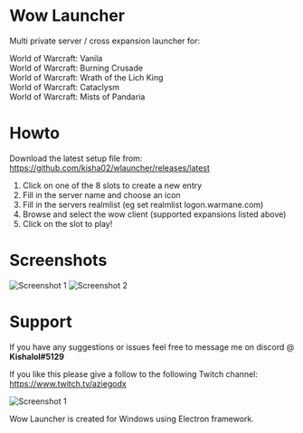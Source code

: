 # Wow Launcher

Multi private server / cross expansion launcher for:

World of Warcraft: Vanila<br/>
World of Warcraft: Burning Crusade<br/>
World of Warcraft: Wrath of the Lich King<br/>
World of Warcraft: Cataclysm<br/>
World of Warcraft: Mists of Pandaria<br/>

# Howto

Download the latest setup file from:<br/>
https://github.com/kisha02/wlauncher/releases/latest

1. Click on one of the 8 slots to create a new entry
2. Fill in the server name and choose an icon
3. Fill in the servers realmlist (eg set realmlist logon.warmane.com)
4. Browse and select the wow client (supported expansions listed above)
5. Click on the slot to play!

# Screenshots

![Screenshot 1](https://i.ibb.co/7rzz75G/wlaunchscreenshot.jpg)
![Screenshot 2](https://i.ibb.co/vvqk2dh/wlaunchscreenshot2.jpg)

# Support

If you have any suggestions or issues feel free to message me on discord @ <b>Kishalol#5129</b>

If you like this please give a follow to the following Twitch channel:<br/>
https://www.twitch.tv/aziegodx

![Screenshot 1](https://static-cdn.jtvnw.net/jtv_user_pictures/3c226c78-86b3-4df7-96ee-f1dcebcb3f3f-profile_image-300x300.png)

Wow Launcher is created for Windows using Electron framework.